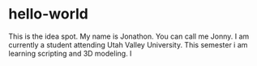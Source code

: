 # hello-world
This is the idea spot.
My name is Jonathon. You can call me Jonny. I am currently a student attending Utah Valley University. 
This semester i am learning scripting and 3D modeling. 
I 
